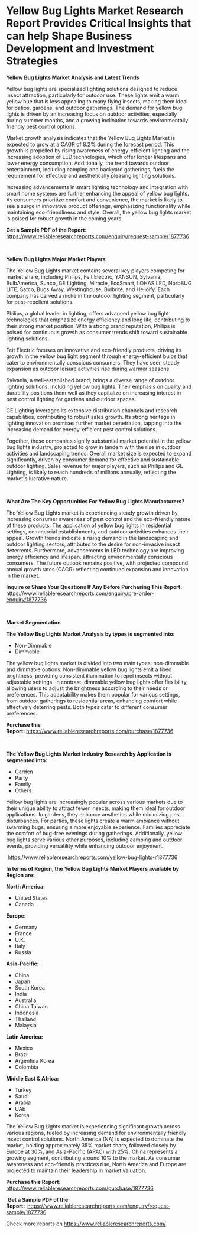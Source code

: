 <p><h1>Yellow Bug Lights Market Research Report Provides Critical Insights that can help Shape Business Development and Investment Strategies</h1></p><p><strong>Yellow Bug Lights Market Analysis and Latest Trends</strong></p>
<p><p>Yellow bug lights are specialized lighting solutions designed to reduce insect attraction, particularly for outdoor use. These lights emit a warm yellow hue that is less appealing to many flying insects, making them ideal for patios, gardens, and outdoor gatherings. The demand for yellow bug lights is driven by an increasing focus on outdoor activities, especially during summer months, and a growing inclination towards environmentally friendly pest control options.</p><p>Market growth analysis indicates that the Yellow Bug Lights Market is expected to grow at a CAGR of 8.2% during the forecast period. This growth is propelled by rising awareness of energy-efficient lighting and the increasing adoption of LED technologies, which offer longer lifespans and lower energy consumption. Additionally, the trend towards outdoor entertainment, including camping and backyard gatherings, fuels the requirement for effective and aesthetically pleasing lighting solutions.</p><p>Increasing advancements in smart lighting technology and integration with smart home systems are further enhancing the appeal of yellow bug lights. As consumers prioritize comfort and convenience, the market is likely to see a surge in innovative product offerings, emphasizing functionality while maintaining eco-friendliness and style. Overall, the yellow bug lights market is poised for robust growth in the coming years.</p></p>
<p><strong>Get a Sample PDF of the Report:&nbsp;</strong> <a href="https://www.reliableresearchreports.com/enquiry/request-sample/1877736?utm_campaign=2243&utm_medium=2&utm_source=Github&utm_content=ia&utm_term=05042025&utm_id=yellow-bug-lights">https://www.reliableresearchreports.com/enquiry/request-sample/1877736</a></p>
<p>&nbsp;</p>
<p><strong>Yellow Bug Lights Major Market Players</strong></p>
<p><p>The Yellow Bug Lights market contains several key players competing for market share, including Philips, Feit Electric, YANSUN, Sylvania, BulbAmerica, Sunco, GE Lighting, Miracle, EcoSmart, LOHAS LED, NorbBUG LITE, Satco, Bugs Away, Westinghouse, Bulbrite, and Helloify. Each company has carved a niche in the outdoor lighting segment, particularly for pest-repellent solutions. </p><p>Philips, a global leader in lighting, offers advanced yellow bug light technologies that emphasize energy efficiency and long life, contributing to their strong market position. With a strong brand reputation, Philips is poised for continuous growth as consumer trends shift toward sustainable lighting solutions.</p><p>Feit Electric focuses on innovative and eco-friendly products, driving its growth in the yellow bug light segment through energy-efficient bulbs that cater to environmentally conscious consumers. They have seen steady expansion as outdoor leisure activities rise during warmer seasons.</p><p>Sylvania, a well-established brand, brings a diverse range of outdoor lighting solutions, including yellow bug lights. Their emphasis on quality and durability positions them well as they capitalize on increasing interest in pest control lighting for gardens and outdoor spaces.</p><p>GE Lighting leverages its extensive distribution channels and research capabilities, contributing to robust sales growth. Its strong heritage in lighting innovation promises further market penetration, tapping into the increasing demand for energy-efficient pest control solutions.</p><p>Together, these companies signify substantial market potential in the yellow bug lights industry, projected to grow in tandem with the rise in outdoor activities and landscaping trends. Overall market size is expected to expand significantly, driven by consumer demand for effective and sustainable outdoor lighting. Sales revenue for major players, such as Philips and GE Lighting, is likely to reach hundreds of millions annually, reflecting the market's lucrative nature.</p></p>
<p>&nbsp;</p>
<p><strong>What Are The Key Opportunities For Yellow Bug Lights Manufacturers?</strong></p>
<p><p>The Yellow Bug Lights market is experiencing steady growth driven by increasing consumer awareness of pest control and the eco-friendly nature of these products. The application of yellow bug lights in residential settings, commercial establishments, and outdoor activities enhances their appeal. Growth trends indicate a rising demand in the landscaping and outdoor lighting sectors, attributed to the desire for non-invasive insect deterrents. Furthermore, advancements in LED technology are improving energy efficiency and lifespan, attracting environmentally conscious consumers. The future outlook remains positive, with projected compound annual growth rates (CAGR) reflecting continued expansion and innovation in the market.</p></p>
<p><strong>Inquire or Share Your Questions If Any Before Purchasing This Report:</strong> <a href="https://www.reliableresearchreports.com/enquiry/pre-order-enquiry/1877736?utm_campaign=2243&utm_medium=2&utm_source=Github&utm_content=ia&utm_term=05042025&utm_id=yellow-bug-lights">https://www.reliableresearchreports.com/enquiry/pre-order-enquiry/1877736</a></p>
<p>&nbsp;</p>
<p><strong>Market Segmentation</strong></p>
<p><strong>The Yellow Bug Lights Market Analysis by types is segmented into:</strong></p>
<p><ul><li>Non-Dimmable</li><li>Dimmable</li></ul></p>
<p><p>The yellow bug lights market is divided into two main types: non-dimmable and dimmable options. Non-dimmable yellow bug lights emit a fixed brightness, providing consistent illumination to repel insects without adjustable settings. In contrast, dimmable yellow bug lights offer flexibility, allowing users to adjust the brightness according to their needs or preferences. This adaptability makes them popular for various settings, from outdoor gatherings to residential areas, enhancing comfort while effectively deterring pests. Both types cater to different consumer preferences.</p></p>
<p><strong>Purchase this Report:&nbsp;</strong><a href="https://www.reliableresearchreports.com/purchase/1877736?utm_campaign=2243&utm_medium=2&utm_source=Github&utm_content=ia&utm_term=05042025&utm_id=yellow-bug-lights">https://www.reliableresearchreports.com/purchase/1877736</a></p>
<p>&nbsp;</p>
<p><strong>The Yellow Bug Lights Market Industry Research by Application is segmented into:</strong></p>
<p><ul><li>Garden</li><li>Party</li><li>Family</li><li>Others</li></ul></p>
<p><p>Yellow bug lights are increasingly popular across various markets due to their unique ability to attract fewer insects, making them ideal for outdoor applications. In gardens, they enhance aesthetics while minimizing pest disturbances. For parties, these lights create a warm ambiance without swarming bugs, ensuring a more enjoyable experience. Families appreciate the comfort of bug-free evenings during gatherings. Additionally, yellow bug lights serve various other purposes, including camping and outdoor events, providing versatility while enhancing outdoor enjoyment.</p></p>
<p><a href="https://www.reliableresearchreports.com/yellow-bug-lights-r1877736?utm_campaign=2243&utm_medium=2&utm_source=Github&utm_content=ia&utm_term=05042025&utm_id=yellow-bug-lights">&nbsp;https://www.reliableresearchreports.com/yellow-bug-lights-r1877736</a></p>
<p><strong>In terms of Region, the Yellow Bug Lights Market Players available by Region are:</strong></p>
<p>
    <p> <strong> North America: </strong>
        <ul>
            <li>United States</li>
            <li>Canada</li>
        </ul>
        </p> 
    <p> <strong> Europe: </strong>
        <ul>
            <li>Germany</li>
            <li>France</li>
            <li>U.K.</li>
            <li>Italy</li>
            <li>Russia</li>
        </ul>
        </p> 
    <p> <strong> Asia-Pacific: </strong>
        <ul>
            <li>China</li>
            <li>Japan</li>
            <li>South Korea</li>
            <li>India</li>
            <li>Australia</li>
            <li>China Taiwan</li>
            <li>Indonesia</li>
            <li>Thailand</li>
            <li>Malaysia</li>
        </ul>
        </p> 
    <p> <strong> Latin America: </strong>
        <ul>
            <li>Mexico</li>
            <li>Brazil</li>
            <li>Argentina Korea</li>
            <li>Colombia</li>
        </ul>
        </p> 
    <p> <strong> Middle East & Africa: </strong>
        <ul>
            <li>Turkey</li>
            <li>Saudi</li>
            <li>Arabia</li>
            <li>UAE</li>
            <li>Korea</li>
        </ul>
    </p>
    </p>
<p><p>The Yellow Bug Lights market is experiencing significant growth across various regions, fueled by increasing demand for environmentally friendly insect control solutions. North America (NA) is expected to dominate the market, holding approximately 35% market share, followed closely by Europe at 30%, and Asia-Pacific (APAC) with 25%. China represents a growing segment, contributing around 10% to the market. As consumer awareness and eco-friendly practices rise, North America and Europe are projected to maintain their leadership in market valuation.</p></p>
<p><strong>Purchase this Report: </strong><a href="https://www.reliableresearchreports.com/purchase/1877736?utm_campaign=2243&utm_medium=2&utm_source=Github&utm_content=ia&utm_term=05042025&utm_id=yellow-bug-lights">https://www.reliableresearchreports.com/purchase/1877736</a></p>
<p>&nbsp;<strong>Get a Sample PDF of the Report:&nbsp;&nbsp;</strong><a href="https://www.reliableresearchreports.com/enquiry/request-sample/1877736?utm_campaign=2243&utm_medium=2&utm_source=Github&utm_content=ia&utm_term=05042025&utm_id=yellow-bug-lights">https://www.reliableresearchreports.com/enquiry/request-sample/1877736</a></p>
<p><strong></strong></p>
<p>Check more reports on <a href="https://www.reliableresearchreports.com/?utm_campaign=2243&utm_medium=2&utm_source=Github&utm_content=ia&utm_term=05042025&utm_id=yellow-bug-lights">https://www.reliableresearchreports.com/</a></p>